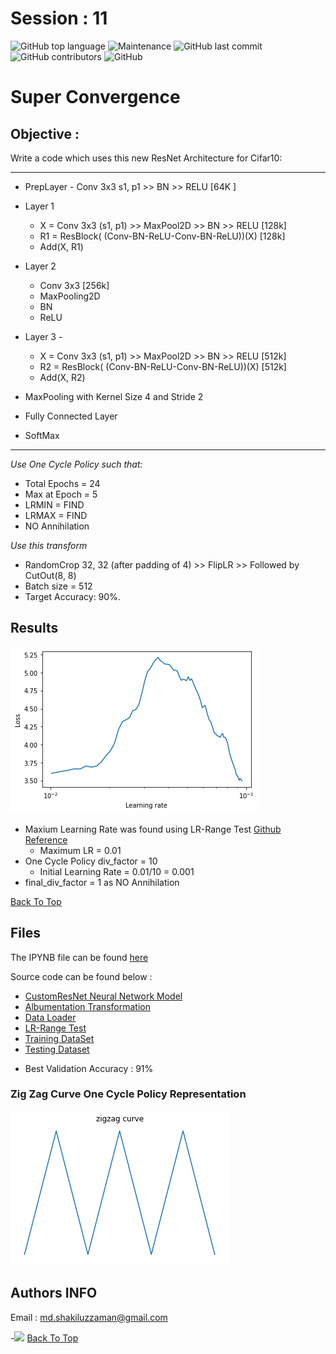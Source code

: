 # Session : 11     

![GitHub top language](https://img.shields.io/github/languages/top/Shakil-1501/TSAI?label=Python)     ![Maintenance](https://img.shields.io/maintenance/yes/2020?logo=Github)          ![GitHub last commit](https://img.shields.io/github/last-commit/Shakil-1501/TSAI)   ![GitHub contributors](https://img.shields.io/github/contributors/SHAKIL-1501/TSAI) ![GitHub](https://img.shields.io/github/license/SHAKIL-1501/TSAI)

# Super Convergence

## Objective :

Write a code which uses this new ResNet Architecture for Cifar10:

---
- PrepLayer - Conv 3x3 s1, p1 >> BN >> RELU [64K ]

- Layer 1 
   * X = Conv 3x3 (s1, p1) >> MaxPool2D >> BN >> RELU [128k]
   * R1 = ResBlock( (Conv-BN-ReLU-Conv-BN-ReLU))(X) [128k] 
   * Add(X, R1)

- Layer 2 
   * Conv 3x3 [256k]
   * MaxPooling2D
   * BN
   * ReLU

- Layer 3 -
    * X = Conv 3x3 (s1, p1) >> MaxPool2D >> BN >> RELU [512k]
    * R2 = ResBlock( (Conv-BN-ReLU-Conv-BN-ReLU))(X) [512k]
    * Add(X, R2)

- MaxPooling with Kernel Size 4 and Stride 2
- Fully Connected Layer 
- SoftMax

---

*Use One Cycle Policy such that:*
- Total Epochs = 24
- Max at Epoch = 5
- LRMIN = FIND
- LRMAX = FIND
- NO Annihilation
 
 *Use this transform*
 - RandomCrop 32, 32 (after padding of 4) >> FlipLR >> Followed by CutOut(8, 8)
 - Batch size = 512
 - Target Accuracy: 90%.


## Results 
![LR Range Test Result Graph](https://github.com/Shakil-1501/TSAI/blob/master/S11/lrfinder.png)

- Maxium Learning Rate was found using LR-Range Test [Github Reference](https://github.com/davidtvs/pytorch-lr-finder/blob/master/torch_lr_finder/lr_finder.py)
  * Maximum LR = 0.01
- One Cycle Policy div_factor = 10
  * Initial Learning Rate = 0.01/10 = 0.001
- final_div_factor = 1 as NO Annihilation
 
 [Back To Top](#Super-Convergence)
 
 ## Files
 The IPYNB file can be found [here](https://github.com/Shakil-1501/TSAI/blob/master/S11/S11_Assignment.ipynb)
 
 Source code can be found below :
  * [CustomResNet Neural Network Model](https://github.com/Shakil-1501/TSAI/blob/master/S11/CustomResNet.py)
  * [Albumentation Transformation](https://github.com/Shakil-1501/TSAI/blob/master/S11/albumentationstransform.py)
  * [Data Loader](https://github.com/Shakil-1501/TSAI/blob/master/S11/dataloader.py)
  * [LR-Range Test](https://github.com/Shakil-1501/TSAI/blob/master/S11/LRScheduler.py)
  * [Training DataSet](https://github.com/Shakil-1501/TSAI/blob/master/S11/traindataset.py)
  * [Testing Dataset](https://github.com/Shakil-1501/TSAI/blob/master/S11/testdataset.py)
  
 - Best Validation Accuracy : 91%  
 

### Zig Zag Curve  One Cycle Policy Representation

   ![Zig-Zag Curve](https://github.com/Shakil-1501/TSAI/blob/master/S11/zigzag.png)
   
 ## Authors INFO
   
   Email : md.shakiluzzaman@gmail.com
   
   -[![](https://github.com/jagatabhay/TSAI/blob/master/logo.png)](https://www.linkedin.com/in/md-shakiluzzaman-894707129/)
[Back To Top](#Super-Convergence)
